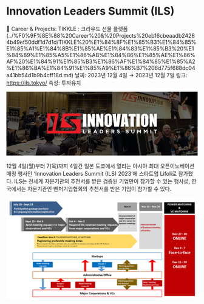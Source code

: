 # Innovation Leaders Summit (ILS)

🎈 Career & Projects: TIKKLE : 크라우드 선물 플랫폼 (../%F0%9F%8E%88%20Career%20&%20Projects%20eb16cbeaadb24284b49ef50ddf1d7d1d/TIKKLE%20%E1%84%8F%E1%85%B3%E1%84%85%E1%85%A1%E1%84%8B%E1%85%AE%E1%84%83%E1%85%B3%20%E1%84%89%E1%85%A5%E1%86%AB%E1%84%86%E1%85%AE%E1%86%AF%20%E1%84%91%E1%85%B3%E1%86%AF%E1%84%85%E1%85%A2%E1%86%BA%E1%84%91%E1%85%A9%E1%86%B7%206d775f688dc04a41bb54d1b9b4cff18d.md)
날짜: 2023년 12월 4일 → 2023년 12월 7일
링크: https://ils.tokyo/
속성: 투자유치

![0807_gisa_1_1.jpg](Innovation%20Leaders%20Summit%20(ILS)%205875159f637045e9a9fe54de3e54d71c/0807_gisa_1_1.jpg)

12월 4일(월)부터 7(목)까지 4일간 일본 도쿄에서 열리는 아시아 최대 오픈이노베이션 매칭 행사인 ‘Innovation Leaders Summit (ILS) 2023’에 스타트업 Lifoli로 참가했다. ILS는 전세계 자문기관의 추천서를 받은 검증된 기업만이 참가할 수 있는 행사로, 한국에서는 자문기관인 벤처기업협회의 추천서를 받은 기업이 참가할 수 있다.

![startup_powermatching_flow_en.png](Innovation%20Leaders%20Summit%20(ILS)%205875159f637045e9a9fe54de3e54d71c/startup_powermatching_flow_en.png)